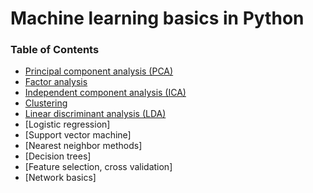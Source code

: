 # Machine learning basics in Python

### Table of Contents

* [Principal component analysis (PCA)](https://github.com/ellieshuojin/JupyterNotebook/blob/master/PCA.ipynb)
* [Factor analysis](https://github.com/ellieshuojin/JupyterNotebook/blob/master/FactorAnalysis.ipynb)
* [Independent component analysis (ICA)](https://github.com/ellieshuojin/JupyterNotebook/blob/master/ICA.ipynb)
* [Clustering](https://github.com/ellieshuojin/JupyterNotebook/blob/master/Clustering.ipynb)
* [Linear discriminant analysis (LDA)](https://github.com/ellieshuojin/JupyterNotebook/blob/master/LinDisc.ipynb)
* [Logistic regression]
* [Support vector machine]
* [Nearest neighbor methods]
* [Decision trees]
* [Feature selection, cross validation]
* [Network basics]
